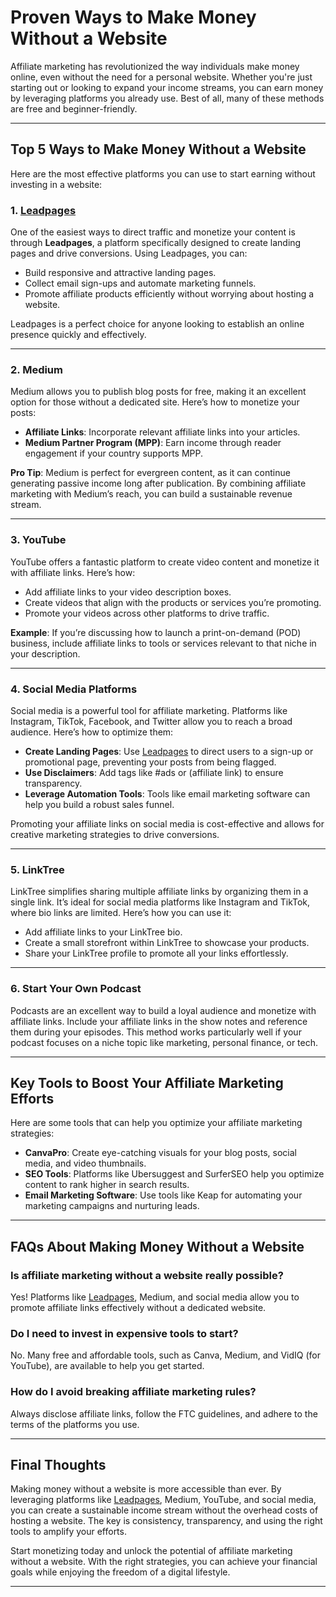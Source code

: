 # Proven Ways to Make Money Without a Website

Affiliate marketing has revolutionized the way individuals make money online, even without the need for a personal website. Whether you're just starting out or looking to expand your income streams, you can earn money by leveraging platforms you already use. Best of all, many of these methods are free and beginner-friendly.

---

## Top 5 Ways to Make Money Without a Website

Here are the most effective platforms you can use to start earning without investing in a website:

### 1. [Leadpages](https://bit.ly/LEadPages)
One of the easiest ways to direct traffic and monetize your content is through **Leadpages**, a platform specifically designed to create landing pages and drive conversions. Using Leadpages, you can:
- Build responsive and attractive landing pages.
- Collect email sign-ups and automate marketing funnels.
- Promote affiliate products efficiently without worrying about hosting a website.

Leadpages is a perfect choice for anyone looking to establish an online presence quickly and effectively.

---

### 2. Medium
Medium allows you to publish blog posts for free, making it an excellent option for those without a dedicated site. Here’s how to monetize your posts:
- **Affiliate Links**: Incorporate relevant affiliate links into your articles.
- **Medium Partner Program (MPP)**: Earn income through reader engagement if your country supports MPP.

**Pro Tip**: Medium is perfect for evergreen content, as it can continue generating passive income long after publication. By combining affiliate marketing with Medium’s reach, you can build a sustainable revenue stream.

---

### 3. YouTube
YouTube offers a fantastic platform to create video content and monetize it with affiliate links. Here’s how:
- Add affiliate links to your video description boxes.
- Create videos that align with the products or services you’re promoting.
- Promote your videos across other platforms to drive traffic.

**Example**: If you’re discussing how to launch a print-on-demand (POD) business, include affiliate links to tools or services relevant to that niche in your description.

---

### 4. Social Media Platforms
Social media is a powerful tool for affiliate marketing. Platforms like Instagram, TikTok, Facebook, and Twitter allow you to reach a broad audience. Here’s how to optimize them:
- **Create Landing Pages**: Use [Leadpages](https://bit.ly/LEadPages) to direct users to a sign-up or promotional page, preventing your posts from being flagged.
- **Use Disclaimers**: Add tags like #ads or (affiliate link) to ensure transparency.
- **Leverage Automation Tools**: Tools like email marketing software can help you build a robust sales funnel.

Promoting your affiliate links on social media is cost-effective and allows for creative marketing strategies to drive conversions.

---

### 5. LinkTree
LinkTree simplifies sharing multiple affiliate links by organizing them in a single link. It’s ideal for social media platforms like Instagram and TikTok, where bio links are limited. Here’s how you can use it:
- Add affiliate links to your LinkTree bio.
- Create a small storefront within LinkTree to showcase your products.
- Share your LinkTree profile to promote all your links effortlessly.

---

### 6. Start Your Own Podcast
Podcasts are an excellent way to build a loyal audience and monetize with affiliate links. Include your affiliate links in the show notes and reference them during your episodes. This method works particularly well if your podcast focuses on a niche topic like marketing, personal finance, or tech.

---

## Key Tools to Boost Your Affiliate Marketing Efforts

Here are some tools that can help you optimize your affiliate marketing strategies:

- **CanvaPro**: Create eye-catching visuals for your blog posts, social media, and video thumbnails.
- **SEO Tools**: Platforms like Ubersuggest and SurferSEO help you optimize content to rank higher in search results.
- **Email Marketing Software**: Use tools like Keap for automating your marketing campaigns and nurturing leads.

---

## FAQs About Making Money Without a Website

### Is affiliate marketing without a website really possible?
Yes! Platforms like [Leadpages](https://bit.ly/LEadPages), Medium, and social media allow you to promote affiliate links effectively without a dedicated website.

### Do I need to invest in expensive tools to start?
No. Many free and affordable tools, such as Canva, Medium, and VidIQ (for YouTube), are available to help you get started.

### How do I avoid breaking affiliate marketing rules?
Always disclose affiliate links, follow the FTC guidelines, and adhere to the terms of the platforms you use.

---

## Final Thoughts

Making money without a website is more accessible than ever. By leveraging platforms like [Leadpages](https://bit.ly/LEadPages), Medium, YouTube, and social media, you can create a sustainable income stream without the overhead costs of hosting a website. The key is consistency, transparency, and using the right tools to amplify your efforts.

Start monetizing today and unlock the potential of affiliate marketing without a website. With the right strategies, you can achieve your financial goals while enjoying the freedom of a digital lifestyle.

---

